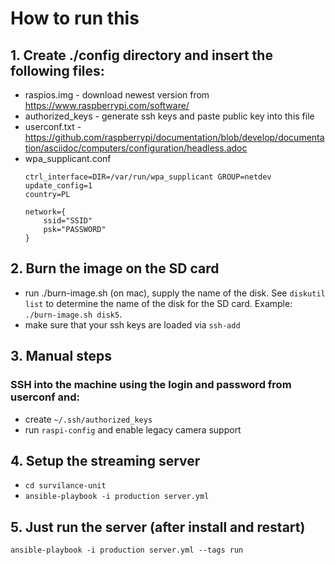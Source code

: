 # How to run this

## 1. Create ./config directory and insert the following files:
- raspios.img - download newest version from https://www.raspberrypi.com/software/
- authorized_keys - generate ssh keys and paste public key into this file
- userconf.txt - https://github.com/raspberrypi/documentation/blob/develop/documentation/asciidoc/computers/configuration/headless.adoc
- wpa_supplicant.conf
    ```
    ctrl_interface=DIR=/var/run/wpa_supplicant GROUP=netdev
    update_config=1
    country=PL

    network={
        ssid="SSID"
        psk="PASSWORD"
    }
    ```            

## 2. Burn the image on the SD card
- run ./burn-image.sh (on mac), supply the name of the disk. See ``diskutil list`` to determine the 
  name of the disk for the SD card. Example: ``./burn-image.sh disk5``.
- make sure that your ssh keys are loaded via ``ssh-add``

## 3. Manual steps
### SSH into the machine using the login and password from userconf and:
- create ``~/.ssh/authorized_keys``
- run ``raspi-config`` and enable legacy camera support 

## 4. Setup the streaming server
- ``cd survilance-unit``
- ``ansible-playbook -i production server.yml``

## 5. Just run the server (after install and restart)
``ansible-playbook -i production server.yml --tags run``